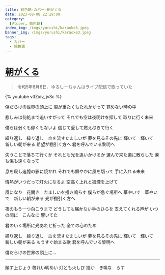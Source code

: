 ```yaml
---
title: 鈍色聴-カバー-朝がくる
date: 2023-08-08 22:29:00
category:
  [Vtuber, 鈍色聴]
index_img: /imgs/yurushi/karaoke3.jpeg
banner_img: /imgs/yurushi/karaoke3.jpeg
tags:
  - カバー
  - 鈍色聴
---
```


<script src='/js/diy/resize-ifram.js'></script>

# [朝がくる](https://www.youtube.com/watch?v=uXrPDJTSABc&t=0s)

> 令和5年8月8日、ゆるしーちゃんはライブ配信で歌っていた

{% youtube v3Zxiv_jvSc %}

傷だらけの世界の頭上に
闇が重たくもたれかかって
覚めない時の中

悲しみは何処まで追いすがって
それでも空は夜明けを探して
取りに行く未来

僕らは弱くも儚くもないよ
信じて愛して燃え尽きて行く

繰り返し　繰り返し　血を流すたましいが
夢を見るその先に
輝いて　輝いて　新しい朝が来る
希望が棚引く方へ
君を呼んでいる黎明へ

失うことで落ちて行くか
それとも光を追いかけるか
選んで来た道に散らした
涙も傷も遠くなって

息を殺し追憶の影に焼かれ
それでも鮮やかに風を切って
手に入れる未来

情熱がいつだって灯火になるよ
空高く上れと狼煙を上げて

風になり　花開き　たましいを搔き鳴らす
僕らが急ぐ場所へ
華やいで　華やいで　新しい朝が来る
光が棚引く方へ

夜のもう一つ向こうまで
どうしても届かない手のひらを
支えてくれる声が
いつの間に　こんなに
響いてた

君のいく場所に光あれと祈った
全ての心のため

繰り返し　繰り返し　血を流すたましいが
夢を見るその先に
輝いて　輝いて　新しい朝が来る
もうすぐ始まる歌
君を呼んでいる黎明へ

傷だらけの世界の頭上に…

- - -

頭ず上じょう
黎れい明めい
灯とも火しび
掻か　き鳴な　らす

